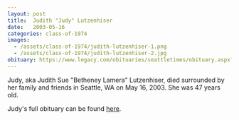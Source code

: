 ```yaml
---
layout: post
title:  Judith "Judy" Lutzenhiser
date:   2003-05-16
categories: class-of-1974
images:
  - /assets/class-of-1974/judith-lutzenhiser-1.png
  - /assets/class-of-1974/judith-lutzenhiser-2.jpg
obituary: https://www.legacy.com/obituaries/seattletimes/obituary.aspx?n=judith-sue-lutzenhiser-betheney-lamera&pid=1031983
---
```

Judy, aka Judith Sue "Betheney Lamera" Lutzenhiser, died surrounded by her family and friends in Seattle, WA on May 16, 2003. She was 47 years old.

Judy's full obituary can be found [here](https://www.legacy.com/obituaries/seattletimes/obituary.aspx?n=judith-sue-lutzenhiser-betheney-lamera&pid=1031983).
